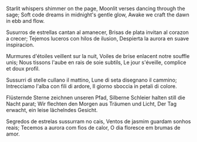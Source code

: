Starlit whispers shimmer on the page,
Moonlit verses dancing through the sage;
Soft code dreams in midnight's gentle glow,
Awake we craft the dawn in ebb and flow.

Susurros de estrellas cantan al amanecer,
Brisas de plata invitan al corazon a crecer;
Tejemos luceros con hilos de ilusion,
Despierta la aurora en suave inspiracion.

Murmures d'étoiles veillent sur la nuit,
Voiles de brise enlacent notre souffle unis;
Nous tissons l'aube en rais de soie subtils,
Le jour s'éveille, complice et doux profil.

Sussurri di stelle cullano il mattino,
Lune di seta disegnano il cammino;
Intrecciamo l'alba con fili di ardore,
Il giorno sboccia in petali di colore.

Flüsternde Sterne zeichnen unseren Pfad,
Silberne Schleier halten still die Nacht parat;
Wir flechten den Morgen aus Träumen und Licht,
Der Tag erwacht, ein leise lächelndes Gesicht.

Segredos de estrelas sussurram no cais,
Ventos de jasmim guardam sonhos reais;
Tecemos a aurora com fios de calor,
O dia floresce em brumas de amor.
